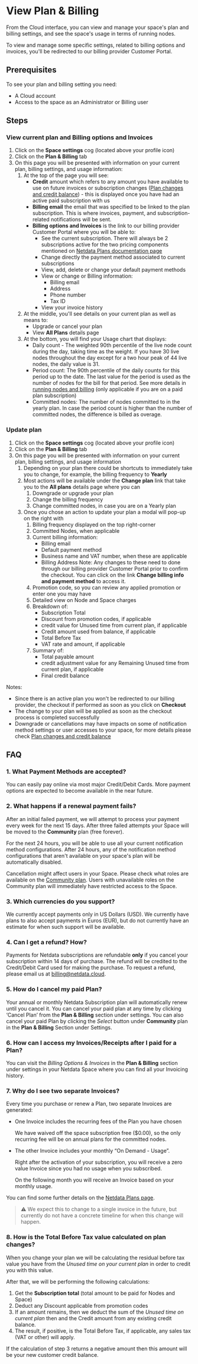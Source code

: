 # View Plan & Billing

From the Cloud interface, you can view and manage your space's plan and billing settings, and see the space's usage in terms of running nodes.

To view and manage some specific settings, related to billing options and invoices, you'll be redirected to our billing provider Customer Portal.

## Prerequisites

To see your plan and billing setting you need:

- A Cloud account
- Access to the space as an Administrator or Billing user

## Steps

### View current plan and Billing options and Invoices

1. Click on the **Space settings** cog (located above your profile icon)
1. Click on the **Plan & Billing** tab
1. On this page you will be presented with information on your current plan, billing settings, and usage information:
   1. At the top of the page you will see:
      - **Credit** amount which refers to any amount you have available to use on future invoices or subscription changes ([Plan changes and credit balance](https://github.com/netdata/netdata/blob/master/docs/cloud/manage/plans.md#plan-changes-and-credit-balance)) - this is displayed once you have had an active paid subscription with us
      - **Billing email** the email that was specified to be linked to the plan subscription. This is where invoices, payment, and subscription-related notifications will be sent.
      - **Billing options and Invoices** is the link to our billing provider Customer Portal where you will be able to:
         - See the current subscription. There will always be 2 subscriptions active for the two pricing components mentioned on [Netdata Plans documentation page](https://github.com/netdata/netdata/blob/master/docs/cloud/manage/plans.md#plans)
         - Change directly the payment method associated to current subscriptions
         - View, add, delete or change your default payment methods
         - View or change or Billing information:
            - Billing email
            - Address
            - Phone number
            - Tax ID
         - View your invoice history
   1. At the middle, you'll see details on your current plan as well as means to:
      - Upgrade or cancel your plan
      - View **All Plans** details page
   1. At the bottom, you will find your Usage chart that displays:
      - Daily count - The weighted 90th percentile of the live node count during the day, taking time as the weight. If you have 30 live nodes throughout the day
      except for a two hour peak of 44 live nodes, the daily value is 31.
      - Period count: The 90th percentile of the daily counts for this period up to the date. The last value for the period is used as the number of nodes for the bill for that period. See more details in [running nodes and billing](https://github.com/netdata/netdata/blob/master/docs/cloud/manage/plans.md#running-nodes-and-billing) (only applicable if you are on a paid plan subscription)
      - Committed nodes: The number of nodes committed to in the yearly plan. In case the period count is higher than the number of committed nodes, the difference is billed as overage.


### Update plan

1. Click on the **Space settings** cog (located above your profile icon)
1. Click on the **Plan & Billing** tab
1. On this page you will be presented with information on your current plan, billing settings, and usage information
   1. Depending on your plan there could be shortcuts to immediately take you to change, for example, the billing frequency to **Yearly**
   1. Most actions will be available under the **Change plan** link that take you to the **All plans** details page where you can
      1. Downgrade or upgrade your plan
      1. Change the billing frequency
      1. Change committed nodes, in case you are on a Yearly plan
   1. Once you chose an action to update your plan a modal will pop-up on the right with
      1. Billing frequency displayed on the top right-corner
      1. Committed Nodes, when applicable
      1. Current billing information:
         - Billing email
         - Default payment method
         - Business name and VAT number, when these are applicable
         - Billing Address
         Note: Any changes to these need to done through our billing provider Customer Portal prior to confirm the checkout. You can click on the link **Change billing info and payment method** to access it.
      1. Promotion code, so you can review any applied promotion or enter one you may have
      1. Detailed view on Node and Space charges 
      1. Breakdown of: 
         - Subscription Total
         - Discount from promotion codes, if applicable
         - credit value for Unused time from current plan, if applicable
         - Credit amount used from balance, if applicable
         - Total Before Tax
         - VAT rate and amount, if applicable
      1. Summary of:
         - Total payable amount
         - credit adjustment value for any Remaining Unused time from current plan, if applicable
         - Final credit balance
   
Notes:
* Since there is an active plan you won't be redirected to our billing provider, the checkout if performed as soon as you click on **Checkout**
* The change to your plan will be applied as soon as the checkout process is completed successfully
* Downgrade or cancellations may have impacts on some of notification method settings or user accesses to your space, for more details please check [Plan changes and credit balance](https://github.com/netdata/netdata/blob/master/docs/cloud/manage/plans.md#plan-changes-and-credit-balance)

## FAQ

### 1. What Payment Methods are accepted?

You can easily pay online via most major Credit/Debit Cards. More payment options are expected to become available in the near future.

### 2. What happens if a renewal payment fails?

After an initial failed payment, we will attempt to process your payment every week for the next 15 days. After three failed attempts your Space will be moved to the **Community** plan (free forever).

For the next 24 hours, you will be able to use all your current notification method configurations. After 24 hours, any of the notification method configurations that aren't available on your space's plan will be automatically disabled.

Cancellation might affect users in your Space. Please check what roles are available on the [Community plan](https://github.com/netdata/netdata/blob/master/docs/cloud/manage/plans.md#areas-impacted-by-plans). Users with unavailable roles on the Community plan will immediately have restricted access to the Space.

### 3. Which currencies do you support?

We currently accept payments only in US Dollars (USD). We currently have plans to also accept payments in Euros (EUR), but do not currently have an estimate for when such support will be available.

### 4. Can I get a refund? How?

Payments for Netdata subscriptions are refundable **only** if you cancel your subscription within 14 days of purchase. The refund will be credited to the Credit/Debit Card used for making the purchase. To request a refund, please email us at [billing@netdata.cloud](mailto:billing@netdata.cloud).

### 5. How do I cancel my paid Plan?

Your annual or monthly Netdata Subscription plan will automatically renew until you cancel it. You can cancel your paid plan at any time by clicking ‘Cancel Plan’ from the **Plan & Billing** section under settings. You can also cancel your paid Plan by clicking the _Select_ button under **Community** plan in the **Plan & Billing** Section under Settings.

### 6. How can I access my Invoices/Receipts after I paid for a Plan?

You can visit the _Billing Options & Invoices_ in the **Plan & Billing** section under settings in your Netdata Space where you can find all your Invoicing history.

### 7. Why do I see two separate Invoices?

Every time you purchase or renew a Plan, two separate Invoices are generated:

- One Invoice includes the recurring fees of the Plan you have chosen

  We have waived off the space subscription free ($0.00), so the only recurring fee will be on annual plans for the committed nodes.

- The other Invoice includes your monthly “On Demand - Usage”.

  Right after the activation of your subscription, you will receive a zero value Invoice since you had no usage when you subscribed.
  
  On the following month you will receive an Invoice based on your monthly usage.

You can find some further details on the [Netdata Plans page](https://github.com/netdata/netdata/blob/master/docs/cloud/manage/plans.md#plans).

> ⚠️ We expect this to change to a single invoice in the future, but currently do not have a concrete timeline for when this change will happen.

### 8. How is the **Total Before Tax** value calculated on plan changes?

When you change your plan we will be calculating the residual before tax value you have from the _Unused time on your current plan_ in order to credit you with this value.  

After that, we will be performing the following calculations:

1. Get the **Subscription total** (total amount to be paid for Nodes and Space)
2. Deduct any Discount applicable from promotion codes
3. If an amount remains, then we deduct the sum of the _Unused time on current plan_ then and the Credit amount from any existing credit balance. 
4. The result, if positive, is the Total Before Tax, if applicable, any sales tax (VAT or other) will apply. 

If  the calculation of step 3 returns a negative amount then this amount will be your new customer credit balance.
